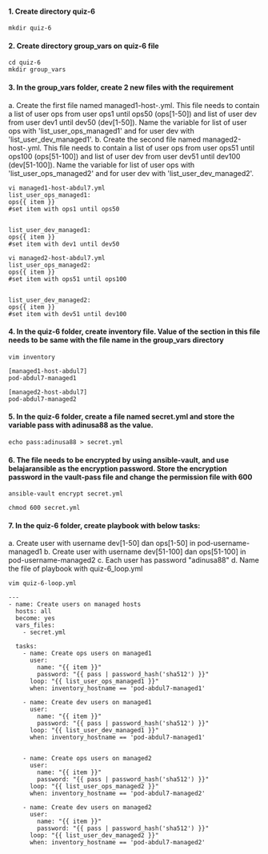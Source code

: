 #### 1. Create directory quiz-6
````
mkdir quiz-6
````

#### 2. Create directory group_vars on quiz-6 file
````
cd quiz-6
mkdir group_vars
````

#### 3. In the group_vars folder, create 2 new files with the requirement
a. Create the first file named managed1-host-<username>.yml. This file needs to contain a list of user ops from user ops1 until ops50 (ops[1-50]) and list of user dev from user dev1 until dev50 (dev[1-50]). Name the variable for list of user ops with 'list_user_ops_managed1' and for user dev with 'list_user_dev_managed1'.
b. Create the second file named managed2-host-<username>.yml. This file needs to contain a list of user ops from user ops51 until ops100 (ops[51-100]) and list of user dev from user dev51 until dev100 (dev[51-100]). Name the variable for list of user ops with 'list_user_ops_managed2' and for user dev with 'list_user_dev_managed2'.
````
vi managed1-host-abdul7.yml
list_user_ops_managed1:
ops{{ item }}
#set item with ops1 until ops50


list_user_dev_managed1:
ops{{ item }}
#set item with dev1 until dev50

vi managed2-host-abdul7.yml
list_user_ops_managed2:
ops{{ item }}
#set item with ops51 until ops100


list_user_dev_managed2:
ops{{ item }}
#set item with dev51 until dev100

````

#### 4. In the quiz-6 folder, create inventory file. Value of the section in this file needs to be same with the file name in the group_vars directory
````
vim inventory

[managed1-host-abdul7]
pod-abdul7-managed1

[managed2-host-abdul7]
pod-abdul7-managed2
````

#### 5. In the quiz-6 folder, create a file named secret.yml and store the variable pass with adinusa88 as the value. 

````
echo pass:adinusa88 > secret.yml
````

#### 6. The file needs to be encrypted by using ansible-vault, and use belajaransible as the encryption password. Store the encryption password in the vault-pass file and change the permission file with 600
````
ansible-vault encrypt secret.yml

chmod 600 secret.yml
````

#### 7. In the quiz-6 folder, create playbook with below tasks:
a. Create user with username dev[1-50] dan ops[1-50] in pod-username-managed1
b. Create user with username dev[51-100] dan ops[51-100] in pod-username-managed2
c. Each user has password "adinusa88"
d. Name the file of playbook with quiz-6_loop.yml

````
vim quiz-6-loop.yml

---
- name: Create users on managed hosts
  hosts: all
  become: yes
  vars_files:
    - secret.yml

  tasks:
    - name: Create ops users on managed1
      user:
        name: "{{ item }}"
        password: "{{ pass | password_hash('sha512') }}"
      loop: "{{ list_user_ops_managed1 }}"
      when: inventory_hostname == 'pod-abdul7-managed1'

    - name: Create dev users on managed1
      user:
        name: "{{ item }}"
        password: "{{ pass | password_hash('sha512') }}"
      loop: "{{ list_user_dev_managed1 }}"
      when: inventory_hostname == 'pod-abdul7-managed1'


    - name: Create ops users on managed2
      user:
        name: "{{ item }}"
        password: "{{ pass | password_hash('sha512') }}"
      loop: "{{ list_user_ops_managed2 }}"
      when: inventory_hostname == 'pod-abdul7-managed2'

    - name: Create dev users on managed2
      user:
        name: "{{ item }}"
        password: "{{ pass | password_hash('sha512') }}"
      loop: "{{ list_user_dev_managed2 }}"
      when: inventory_hostname == 'pod-abdul7-managed2'
````
